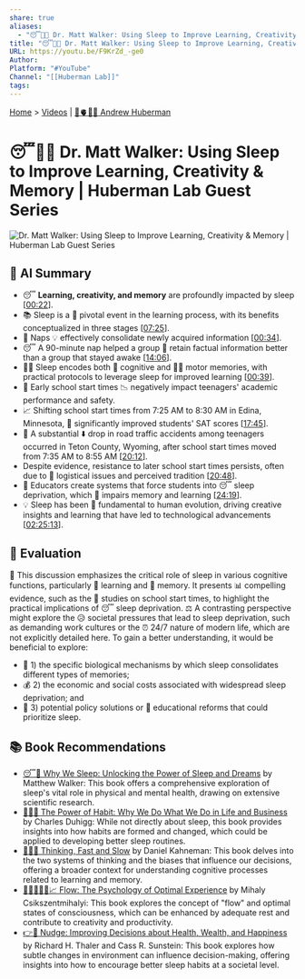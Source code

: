 ```yaml
---
share: true
aliases:
  - "😴🧠💡 Dr. Matt Walker: Using Sleep to Improve Learning, Creativity & Memory | Huberman Lab Guest Series"
title: "😴🧠💡 Dr. Matt Walker: Using Sleep to Improve Learning, Creativity & Memory | Huberman Lab Guest Series"
URL: https://youtu.be/F9KrZd_-ge0
Author:
Platform: "#YouTube"
Channel: "[[Huberman Lab]]"
tags:
---
```

[Home](../index.md) > [Videos](./index.md) | [🧠🫀👀🔬 Andrew Huberman](../people/andrew-huberman.md)  
# 😴🧠💡 Dr. Matt Walker: Using Sleep to Improve Learning, Creativity & Memory | Huberman Lab Guest Series  
![Dr. Matt Walker: Using Sleep to Improve Learning, Creativity & Memory | Huberman Lab Guest Series](https://youtu.be/F9KrZd_-ge0)  
  
## 🤖 AI Summary  
- 😴 **Learning, creativity, and memory** are profoundly impacted by sleep \[[00:22](http://www.youtube.com/watch?v=F9KrZd_-ge0&t=22)\].  
- 📚 Sleep is a 🔑 pivotal event in the learning process, with its benefits conceptualized in three stages \[[07:25](http://www.youtube.com/watch?v=F9KrZd_-ge0&t=445)\].  
- 🧠 Naps 💡 effectively consolidate newly acquired information \[[00:34](http://www.youtube.com/watch?v=F9KrZd_-ge0&t=34)\].  
- 😴 A 90-minute nap helped a group 💯 retain factual information better than a group that stayed awake \[[14:06](http://www.youtube.com/watch?v=F9KrZd_-ge0&t=846)\].  
- 🏃‍♀️ Sleep encodes both 🧠 cognitive and 🤸‍♀️ motor memories, with practical protocols to leverage sleep for improved learning \[[00:39](http://www.youtube.com/watch?v=F9KrZd_-ge0&t=39)\].  
- 🏫 Early school start times 📉 negatively impact teenagers' academic performance and safety.  
- 📈 Shifting school start times from 7:25 AM to 8:30 AM in Edina, Minnesota, 🚀 significantly improved students' SAT scores \[[17:45](http://www.youtube.com/watch?v=F9KrZd_-ge0&t=1065)\].  
- 🚗 A substantial ⬇️ drop in road traffic accidents among teenagers occurred in Teton County, Wyoming, after school start times moved from 7:35 AM to 8:55 AM \[[20:12](http://www.youtube.com/watch?v=F9KrZd_-ge0&t=1212)\].  
- Despite evidence, resistance to later school start times persists, often due to 🚌 logistical issues and perceived tradition \[[20:48](http://www.youtube.com/watch?v=F9KrZd_-ge0&t=1248)\].  
- 🍎 Educators create systems that force students into 😴 sleep deprivation, which 🧠 impairs memory and learning \[[24:19](http://www.youtube.com/watch?v=F9KrZd_-ge0&t=1459)\].  
- 💡 Sleep has been 🧬 fundamental to human evolution, driving creative insights and learning that have led to technological advancements \[[02:25:13](http://www.youtube.com/watch?v=F9KrZd_-ge0&t=8713)\].  
  
## 🤔 Evaluation  
🛌 This discussion emphasizes the critical role of sleep in various cognitive functions, particularly 🧠 learning and 💾 memory. It presents 📊 compelling evidence, such as the 🏫 studies on school start times, to highlight the practical implications of 😴 sleep deprivation. ⚖️ A contrasting perspective might explore the 😥 societal pressures that lead to sleep deprivation, such as demanding work cultures or the ⏰ 24/7 nature of modern life, which are not explicitly detailed here. To gain a better understanding, it would be beneficial to explore:  
* 🧠 1) the specific biological mechanisms by which sleep consolidates different types of memories;  
* 💰 2) the economic and social costs associated with widespread sleep deprivation; and  
* 📝 3) potential policy solutions or 🍎 educational reforms that could prioritize sleep.  
  
## 📚 Book Recommendations  
* [😴💭 Why We Sleep: Unlocking the Power of Sleep and Dreams](../books/why-we-sleep-unlocking-the-power-of-sleep-and-dreams.md) by Matthew Walker: This book offers a comprehensive exploration of sleep's vital role in physical and mental health, drawing on extensive scientific research.  
* [🔄🧠💪 The Power of Habit: Why We Do What We Do in Life and Business](../books/the-power-of-habit.md) by Charles Duhigg: While not directly about sleep, this book provides insights into how habits are formed and changed, which could be applied to developing better sleep routines.  
* [🤔🐇🐢 Thinking, Fast and Slow](../books/thinking-fast-and-slow.md) by Daniel Kahneman: This book delves into the two systems of thinking and the biases that influence our decisions, offering a broader context for understanding cognitive processes related to learning and memory.  
* [🌊🧘🏼‍♀️🧠📈 Flow: The Psychology of Optimal Experience](../books/flow-the-psychology-of-optimal-experience.md) by Mihaly Csikszentmihalyi: This book explores the concept of "flow" and optimal states of consciousness, which can be enhanced by adequate rest and contribute to creativity and productivity.  
* [👉🤏 Nudge: Improving Decisions about Health, Wealth, and Happiness](../books/nudge.md) by Richard H. Thaler and Cass R. Sunstein: This book explores how subtle changes in environment can influence decision-making, offering insights into how to encourage better sleep habits at a societal level.